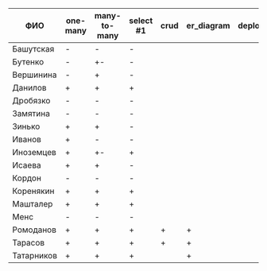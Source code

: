 | **ФИО**    | one-many | many-to-many | select #1 | crud | er_diagram | deploy |
|------------|----------|--------------|-----------|------|------------|--------|
| Башутская  | -        | -            | -         |      |            |        |
| Бутенко    | -        | +-           | -         |      |            |        |
| Вершинина  | -        | +            | -         |      |            |        |
| Данилов    | +        | +            | +         |      |            |        |
| Дробязко   | -        | -            | -         |      |            |        |
| Замятина   | -        | -            | -         |      |            |        |
| Зинько     | +        | +            | -         |      |            |        |
| Иванов     | +        | -            | -         |      |            |        |
| Иноземцев  | +        | +-           | +         |      |            |        |
| Исаева     | +        | +            | -         |      |            |        |
| Кордон     | -        | -            | -         |      |            |        |
| Коренякин  | +        | +            | +         |      |            |        |
| Машталер   | +        | +            | +         |      |            |        |
| Менс       | -        | -            | -         |      |            |        |
| Ромоданов  | +        | +            | +         | +    | +          |        |
| Тарасов    | +        | +            | +         | +    | +          |        |
| Татарников | +        | +            | +         |      | +          |        |
